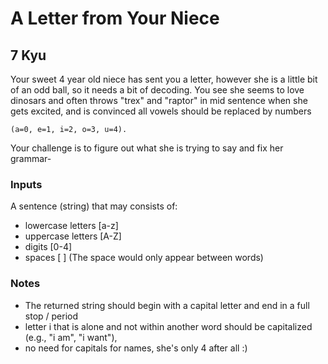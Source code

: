 # A Letter from Your Niece
## 7 Kyu

Your sweet 4 year old niece has sent you a letter, however she is a little bit of an odd ball, so it needs a bit of decoding. You see she seems to love dinosars and often throws "trex" and "raptor" in mid sentence when she gets excited, and is convinced all vowels should be replaced by numbers
```
(a=0, e=1, i=2, o=3, u=4).
```
Your challenge is to figure out what she is trying to say and fix her grammar-

### Inputs

A sentence (string) that may consists of:
- lowercase letters [a-z]
- uppercase letters [A-Z]
- digits [0-4]
- spaces [ ] (The space would only appear between words)

### Notes

- The returned string should begin with a capital letter and end in a full stop / period
- letter i that is alone and not within another word should be capitalized (e.g., "i am", "i want"),
- no need for capitals for names, she's only 4 after all :)

